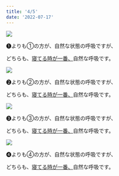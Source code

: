 ```yaml
---
title: '4/5'
date: '2022-07-17'
---
```

![](/images/a_01_.jpg)

➊よりも①の方が、自然な状態の呼吸ですが、

どちらも、[寝てる時が一番、]()自然な呼吸です。

![](/images/a_02_.jpg)

➋よりも②の方が、自然な状態の呼吸ですが、

どちらも、[寝てる時が一番、]()自然な呼吸です。

![](/images/a_03_.jpg)

➌よりも③の方が、自然な状態の呼吸ですが、

どちらも、[寝てる時が一番、]()自然な呼吸です。

![](/images/a_04_.jpg)

➍よりも④の方が、自然な状態の呼吸ですが、

どちらも、[寝てる時が一番、]()自然な呼吸です。
